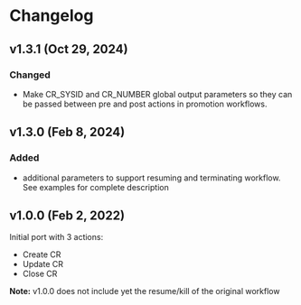 # Changelog

## v1.3.1 (Oct 29, 2024)
### Changed
* Make CR_SYSID and CR_NUMBER global output parameters so they can be passed between pre and post actions in promotion workflows.

## v1.3.0 (Feb 8, 2024)
### Added
* additional parameters to support resuming and terminating workflow. See examples for complete description

## v1.0.0 (Feb 2, 2022)

Initial port with 3 actions:

* Create CR
* Update CR
* Close CR

**Note:** v1.0.0 does not include yet the resume/kill of the original workflow
